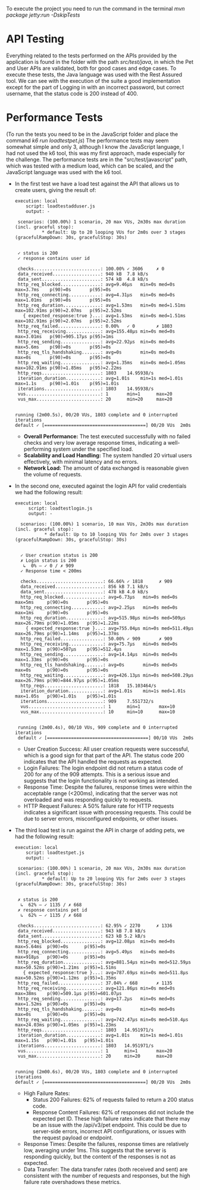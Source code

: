 To execute the project you need to run the command in the terminal *mvn package jetty:run -DskipTests*
# API Testing
Everything related to the tests performed on the APIs provided by the application is found in the folder with the path *src/test/java*, in which the Pet and User APIs are validated, both for good cases and edge cases. To execute these tests, the Java language was used with the Rest Assured tool.
We can see with the execution of the suite a good implementation except for the part of Logging in with an incorrect password, but correct username, that the status code is 200 instead of 400.

# Performance Tests 
(To run the tests you need to be in the JavaScript folder and place the command *k6 run loadtestpet.js*)
The performance tests may seem somewhat simple and only 3, although I know the JavaScript language, I had not used the k6 tool, this was my first approach, made especially for the challenge.
The performance tests are in the "src/test/javascript" path, which was tested with a medium load, which can be scaled, and the JavaScript language was used with the k6 tool.
- In the first test we have a load test against the API that allows us to create users, giving the result of:
    ```
  execution: local
        script: loadtestadduser.js
        output: -

     scenarios: (100.00%) 1 scenario, 20 max VUs, 2m30s max duration (incl. graceful stop):
              * default: Up to 20 looping VUs for 2m0s over 3 stages (gracefulRampDown: 30s, gracefulStop: 30s)


     ✓ status is 200
     ✓ response contains user id

     checks.........................: 100.00% ✓ 3606     ✗ 0
     data_received..................: 940 kB  7.8 kB/s
     data_sent......................: 574 kB  4.8 kB/s
     http_req_blocked...............: avg=9.46µs   min=0s med=0s     max=3.7ms    p(90)=0s       p(95)=0s
     http_req_connecting............: avg=4.31µs   min=0s med=0s     max=1.01ms   p(90)=0s       p(95)=0s
     http_req_duration..............: avg=1.53ms   min=0s med=1.51ms max=102.91ms p(90)=2.07ms   p(95)=2.52ms
       { expected_response:true }...: avg=1.53ms   min=0s med=1.51ms max=102.91ms p(90)=2.07ms   p(95)=2.52ms
     http_req_failed................: 0.00%   ✓ 0        ✗ 1803
     http_req_receiving.............: avg=155.48µs min=0s med=0s     max=3.01ms   p(90)=905.17µs p(95)=1ms
     http_req_sending...............: avg=22.92µs  min=0s med=0s     max=5.6ms    p(90)=0s       p(95)=0s
     http_req_tls_handshaking.......: avg=0s       min=0s med=0s     max=0s       p(90)=0s       p(95)=0s
     http_req_waiting...............: avg=1.35ms   min=0s med=1.05ms max=102.91ms p(90)=1.85ms   p(95)=2.22ms
     http_reqs......................: 1803    14.95938/s
     iteration_duration.............: avg=1.01s    min=1s med=1.01s  max=1.1s     p(90)=1.01s    p(95)=1.01s
     iterations.....................: 1803    14.95938/s
     vus............................: 1       min=1      max=20
     vus_max........................: 20      min=20     max=20

                                                                                                                                                                                                             
  running (2m00.5s), 00/20 VUs, 1803 complete and 0 interrupted iterations                                                                                                                                     
  default ✓ [======================================] 00/20 VUs  2m0s   
  ```

  - **Overall Performance:** The test executed successfully with no failed checks and very low average response times, indicating a well-performing system under the specified load.
  - **Scalability and Load Handling:** The system handled 20 virtual users effectively, with minimal latency and no errors.
  - **Network Load:** The amount of data exchanged is reasonable given the volume of requests.

 - In the second one, executed against the login API for valid credentials we had the following result:
   ```
   execution: local
        script: loadtestlogin.js
        output: -

     scenarios: (100.00%) 1 scenario, 10 max VUs, 2m30s max duration (incl. graceful stop):
              * default: Up to 10 looping VUs for 2m0s over 3 stages (gracefulRampDown: 30s, gracefulStop: 30s)


     ✓ User creation status is 200
     ✗ Login status is 200
      ↳  0% — ✓ 0 / ✗ 909
     ✓ Response time < 200ms

     checks.........................: 66.66% ✓ 1818      ✗ 909
     data_received..................: 856 kB 7.1 kB/s
     data_sent......................: 478 kB 4.0 kB/s
     http_req_blocked...............: avg=6.73µs   min=0s med=0s       max=5ms     p(90)=0s       p(95)=0s
     http_req_connecting............: avg=2.25µs   min=0s med=0s       max=1ms     p(90)=0s       p(95)=0s
     http_req_duration..............: avg=515.98µs min=0s med=509µs    max=26.79ms p(90)=1.05ms   p(95)=1.22ms
       { expected_response:true }...: avg=755.04µs min=0s med=511.49µs max=26.79ms p(90)=1.14ms   p(95)=1.37ms
     http_req_failed................: 50.00% ✓ 909       ✗ 909
     http_req_receiving.............: avg=75.7µs   min=0s med=0s       max=1.53ms  p(90)=507µs    p(95)=512.4µs
     http_req_sending...............: avg=14.14µs  min=0s med=0s       max=1.33ms  p(90)=0s       p(95)=0s
     http_req_tls_handshaking.......: avg=0s       min=0s med=0s       max=0s      p(90)=0s       p(95)=0s
     http_req_waiting...............: avg=426.13µs min=0s med=508.29µs max=26.79ms p(90)=844.97µs p(95)=1.05ms
     http_reqs......................: 1818   15.103464/s
     iteration_duration.............: avg=1.01s    min=1s med=1.01s    max=1.05s   p(90)=1.01s    p(95)=1.01s
     iterations.....................: 909    7.551732/s
     vus............................: 1      min=1       max=10
     vus_max........................: 10     min=10      max=10

                                                                                                                                                                                                             
    running (2m00.4s), 00/10 VUs, 909 complete and 0 interrupted iterations                                                                                                                                      
    default ✓ [======================================] 00/10 VUs  2m0s     
   ```
    - User Creation Success: All user creation requests were successful, which is a good sign for that part of the API. The status code 200 indicates that the API handled the requests as expected.
    - Login Failures: The login endpoint did not return a status code of 200 for any of the 909 attempts. This is a serious issue and suggests that the login functionality is not working as intended.
    - Response Time: Despite the failures, response times were within the acceptable range (<200ms), indicating that the server was not overloaded and was responding quickly to requests.
    - HTTP Request Failures: A 50% failure rate for HTTP requests indicates a significant issue with processing requests. This could be due to server errors, misconfigured endpoints, or other issues.

  - The third load test is run against the API in charge of adding pets, we had the following result:
    ```
    execution: local
        script: loadtestpet.js
        output: -

     scenarios: (100.00%) 1 scenario, 20 max VUs, 2m30s max duration (incl. graceful stop):
              * default: Up to 20 looping VUs for 2m0s over 3 stages (gracefulRampDown: 30s, gracefulStop: 30s)


     ✗ status is 200
      ↳  62% — ✓ 1135 / ✗ 668
     ✗ response contains pet id
      ↳  62% — ✓ 1135 / ✗ 668

     checks.........................: 62.95% ✓ 2270      ✗ 1336
     data_received..................: 943 kB 7.8 kB/s
     data_sent......................: 623 kB 5.2 kB/s
     http_req_blocked...............: avg=12.08µs  min=0s med=0s       max=5.64ms  p(90)=0s      p(95)=0s
     http_req_connecting............: avg=5.49µs   min=0s med=0s       max=918µs   p(90)=0s      p(95)=0s
     http_req_duration..............: avg=881.54µs min=0s med=512.59µs max=50.52ms p(90)=1.21ms  p(95)=1.51ms
       { expected_response:true }...: avg=787.69µs min=0s med=511.8µs  max=50.52ms p(90)=1.12ms  p(95)=1.35ms
     http_req_failed................: 37.04% ✓ 668       ✗ 1135
     http_req_receiving.............: avg=121.86µs min=0s med=0s       max=38ms    p(90)=509.1µs p(95)=601.07µs
     http_req_sending...............: avg=17.2µs   min=0s med=0s       max=1.52ms  p(90)=0s      p(95)=0s
     http_req_tls_handshaking.......: avg=0s       min=0s med=0s       max=0s      p(90)=0s      p(95)=0s
     http_req_waiting...............: avg=742.47µs min=0s med=510.4µs  max=24.03ms p(90)=1.05ms  p(95)=1.23ms
     http_reqs......................: 1803   14.951971/s
     iteration_duration.............: avg=1.01s    min=1s med=1.01s    max=1.15s   p(90)=1.01s   p(95)=1.01s
     iterations.....................: 1803   14.951971/s
     vus............................: 1      min=1       max=20
     vus_max........................: 20     min=20      max=20

                                                                                                                                                                                                             
    running (2m00.6s), 00/20 VUs, 1803 complete and 0 interrupted iterations                                                                                                                                     
    default ✓ [======================================] 00/20 VUs  2m0s
    ```
    - High Failure Rates:
      - Status 200 Failures: 62% of requests failed to return a 200 status code.
      - Response Content Failures: 62% of responses did not include the expected pet ID.
      These high failure rates indicate that there may be an issue with the /api/v3/pet endpoint. This could be due to server-side errors, incorrect API configurations, or issues with the request payload or endpoint.
    - Response Times: Despite the failures, response times are relatively low, averaging under 1ms. This suggests that the server is responding quickly, but the content of the responses is not as expected.
    - Data Transfer: The data transfer rates (both received and sent) are consistent with the number of requests and responses, but the high failure rate overshadows these metrics.
